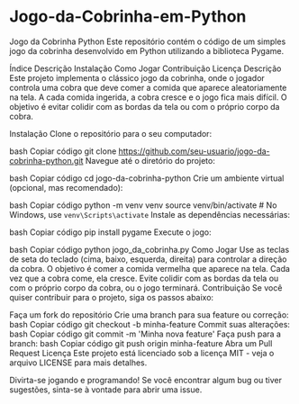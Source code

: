﻿# Jogo-da-Cobrinha-em-Python
Jogo da Cobrinha Python
Este repositório contém o código de um simples jogo da cobrinha desenvolvido em Python utilizando a biblioteca Pygame.

Índice
Descrição
Instalação
Como Jogar
Contribuição
Licença
Descrição
Este projeto implementa o clássico jogo da cobrinha, onde o jogador controla uma cobra que deve comer a comida que aparece aleatoriamente na tela. A cada comida ingerida, a cobra cresce e o jogo fica mais difícil. O objetivo é evitar colidir com as bordas da tela ou com o próprio corpo da cobra.

Instalação
Clone o repositório para o seu computador:

bash
Copiar código
git clone https://github.com/seu-usuario/jogo-da-cobrinha-python.git
Navegue até o diretório do projeto:

bash
Copiar código
cd jogo-da-cobrinha-python
Crie um ambiente virtual (opcional, mas recomendado):

bash
Copiar código
python -m venv venv
source venv/bin/activate  # No Windows, use `venv\Scripts\activate`
Instale as dependências necessárias:

bash
Copiar código
pip install pygame
Execute o jogo:

bash
Copiar código
python jogo_da_cobrinha.py
Como Jogar
Use as teclas de seta do teclado (cima, baixo, esquerda, direita) para controlar a direção da cobra.
O objetivo é comer a comida vermelha que aparece na tela. Cada vez que a cobra come, ela cresce.
Evite colidir com as bordas da tela ou com o próprio corpo da cobra, ou o jogo terminará.
Contribuição
Se você quiser contribuir para o projeto, siga os passos abaixo:

Faça um fork do repositório
Crie uma branch para sua feature ou correção:
bash
Copiar código
git checkout -b minha-feature
Commit suas alterações:
bash
Copiar código
git commit -m 'Minha nova feature'
Faça push para a branch:
bash
Copiar código
git push origin minha-feature
Abra um Pull Request
Licença
Este projeto está licenciado sob a licença MIT - veja o arquivo LICENSE para mais detalhes.

Divirta-se jogando e programando! Se você encontrar algum bug ou tiver sugestões, sinta-se à vontade para abrir uma issue.
